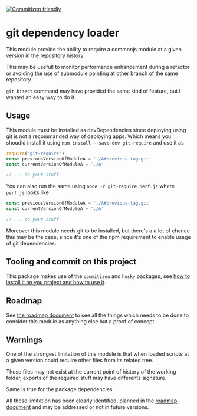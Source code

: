 
[![Commitizen friendly](https://img.shields.io/badge/commitizen-friendly-brightgreen.svg)](http://commitizen.github.io/cz-cli/)

# git dependency loader
This module provide the ability to require a commonjs module at a given version in the repository history.

This may be usefull to monitor performance enhancement during a refactor or avoiding the use of submodule pointing at other branch of the same repository.

`git bisect` command may have provided the same kind of feature, but I wanted an easy way to do it.

## Usage
This module must be installed as devDependencies since deploying using git is not a recommanded way of deploying apps. Which means you shoudld install it using `npm install --save-dev git-require` and use it as

```javascript
require('git-require')
const previousVersionOfModuleA = './A#previous-tag.git'
const currentVersionOfModuleA = './A'

// ... do your stuff

```

You can also run the same using `node -r git-require perf.js` where `perf.js` looks like

```javascript
const previousVersionOfModuleA = './A#previous-tag.git'
const currentVersionOfModuleA = './A'

// ... do your stuff

```


Moreover this module needs git to be installed, but there's a a lot of chance this may be the case, since it's one of the npm requirement to enable usage of git dependencies.

## Tooling and commit on this project
This package makes use of the `commitizen` and `husky` packages, see [how to install it on you project and how to use it](https://github.com/commitizen/cz-cli).

## Roadmap
See [the roadmap document](./ROADMAP) to see all the things which needs to be done to consider this module as anything else but a proof of concept.

## Warnings
One of the strongest limitation of this module is that when loaded scripts at a given version could require other files from its related tree.

Those files may not exist at the current point of history of the working folder, exports of the required stuff may have differents signature.

Same is true for the package dependencies.

All those limitation has been clearly identified, planned in the [roadmap document](./ROADMAP.md) and may be addressed or not in future versions.
